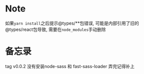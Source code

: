# Note

如果`yarn install`之后提示@types/**包错误, 可能是内部引用了旧的@types/react包导致, 需要在`node_modules`手动删除


# 备忘录
tag v0.0.2 没有安装node-sass 和 fast-sass-loader 弄完记得补上